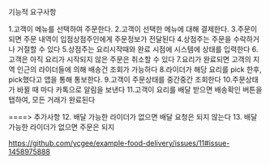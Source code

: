 기능적 요구사항

 1.고객이 메뉴를 선택하여 주문한다.
 2.고객이 선택한 메뉴에 대해 결제한다.
 3.주문이 되면 주문 내역이 입점상점주인에게 주문정보가 전달된다
 4.상점주는 주문을 수락하거나 거절할 수 있다
 5.상점주는 요리시작때와 완료 시점에 시스템에 상태를 입력한다
 6.고객은 아직 요리가 시작되지 않은 주문은 취소할 수 있다
 7.요리가 완료되면 고객의 지역 인근의 라이더들에 의해 배송건 조회가 가능하다
 8.라이더가 해당 요리를 pick 한후, pick했다고 앱을 통해 통보한다.
 9.고객이 주문상태를 중간중간 조회한다
 10.주문상태가 바뀔 때 마다 카톡으로 알림을 보낸다
 11.고객이 요리를 배달 받으면 배송확인 버튼을 탭하여, 모든 거래가 완료된다

====> 추가사항
 12. 배달 가능한 라이더가 없으면 배달 요청은 되지 않는다
 13. 배달 가능한 라이더가 없으면 주문은 되지 

https://github.com/ycgee/example-food-delivery/issues/11#issue-1458975888



